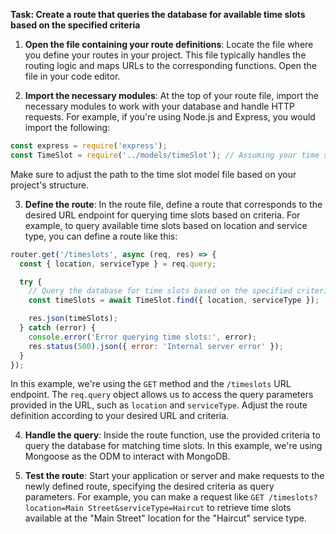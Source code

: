 

**Task: Create a route that queries the database for available time slots based on the specified criteria**

1. **Open the file containing your route definitions**: Locate the file where you define your routes in your project. This file typically handles the routing logic and maps URLs to the corresponding functions. Open the file in your code editor.

2. **Import the necessary modules**: At the top of your route file, import the necessary modules to work with your database and handle HTTP requests. For example, if you're using Node.js and Express, you would import the following:

```javascript
const express = require('express');
const TimeSlot = require('../models/timeSlot'); // Assuming your time slot model is defined in a separate file
```

Make sure to adjust the path to the time slot model file based on your project's structure.

3. **Define the route**: In the route file, define a route that corresponds to the desired URL endpoint for querying time slots based on criteria. For example, to query available time slots based on location and service type, you can define a route like this:

```javascript
router.get('/timeslots', async (req, res) => {
  const { location, serviceType } = req.query;

  try {
    // Query the database for time slots based on the specified criteria
    const timeSlots = await TimeSlot.find({ location, serviceType });

    res.json(timeSlots);
  } catch (error) {
    console.error('Error querying time slots:', error);
    res.status(500).json({ error: 'Internal server error' });
  }
});
```

In this example, we're using the `GET` method and the `/timeslots` URL endpoint. The `req.query` object allows us to access the query parameters provided in the URL, such as `location` and `serviceType`. Adjust the route definition according to your desired URL and criteria.

4. **Handle the query**: Inside the route function, use the provided criteria to query the database for matching time slots. In this example, we're using Mongoose as the ODM to interact with MongoDB.

5. **Test the route**: Start your application or server and make requests to the newly defined route, specifying the desired criteria as query parameters. For example, you can make a request like `GET /timeslots?location=Main Street&serviceType=Haircut` to retrieve time slots available at the "Main Street" location for the "Haircut" service type.

